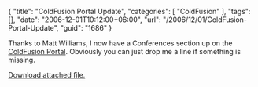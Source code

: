 {
	"title": "ColdFusion Portal Update",
	"categories": [
		"ColdFusion"
	],
	"tags": [],
	"date": "2006-12-01T10:12:00+06:00",
	"url": "/2006/12/01/ColdFusion-Portal-Update",
	"guid": "1686"
}

Thanks to Matt Williams, I now have a Conferences section up on the <a href="http://www.coldfusionportal.org">ColdFusion Portal</a>. Obviously you can just drop me a line if something is missing.<p><a href='enclosures/D%3A%5Cwebsites%5Cdev%2Ecamdenfamily%2Ecom%5Cenclosures%2Fcoldfusionportal%2Eorg%2Ezip'>Download attached file.</a></p>